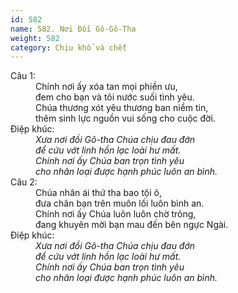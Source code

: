 ```yaml
---
id: 582
name: 582. Nơi Đồi Gô-Gô-Tha
weight: 582
category: Chịu khổ và chết
---
```

<dl><dt>Câu 1:</dt><dd data-verse="1">Chính nơi ấy xóa tan mọi phiền ưu, <br/>đem cho bạn và tôi nước suối tình yêu. <br/>Chúa thương xót yêu thương ban niềm tin, <br/>thêm sinh lực nguồn vui sống cho cuộc đời. </dd><dt>Điệp khúc:</dt><dd data-chorus="1"><em>Xưa nơi đồi Gô-tha Chúa chịu đau đớn <br/>để cứu vớt linh hồn lạc loài hư mất. <br/>Chính nơi ấy Chúa ban trọn tình yêu <br/>cho nhân loại được hạnh phúc luôn an bình. </em></dd><dt>Câu 2:</dt><dd data-verse="2">Chúa nhân ái thứ tha bao tội ô, <br/>đưa chân bạn trên muôn lối luôn bình an. <br/>Chính nơi ấy Chúa luôn luôn chờ trông, <br/>đang khuyên mời bạn mau đến bên ngực Ngài. </dd><dt>Điệp khúc:</dt><dd data-chorus="1"><em>Xưa nơi đồi Gô-tha Chúa chịu đau đớn <br/>để cứu vớt linh hồn lạc loài hư mất. <br/>Chính nơi ấy Chúa ban trọn tình yêu <br/>cho nhân loại được hạnh phúc luôn an bình. </em></dd></dl>
